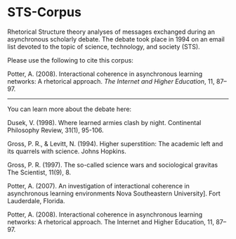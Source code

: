 # STS-Corpus
Rhetorical Structure theory analyses of messages exchanged during an asynchronous scholarly debate. The debate took place in 1994 on an email list devoted to the topic of science, technology, and society (STS). 

Please use the following to cite this corpus:

Potter, A. (2008). Interactional coherence in asynchronous learning networks: A rhetorical approach. _The Internet and Higher Education_, 11, 87–97.

-----------
You can learn more about the debate here:

Dusek, V. (1998). Where learned armies clash by night. Continental Philosophy Review, 31(1), 95-106.

Gross, P. R., & Levitt, N. (1994). Higher superstition: The academic left and its quarrels with science. Johns Hopkins. 

Gross, P. R. (1997). The so-called science wars and sociological gravitas The Scientist, 11(9), 8. 

Potter, A. (2007). An investigation of interactional coherence in asynchronous learning environments Nova Southeastern University]. Fort Lauderdale, Florida. 

Potter, A. (2008). Interactional coherence in asynchronous learning networks: A rhetorical approach. The Internet and Higher Education, 11, 87–97. 
